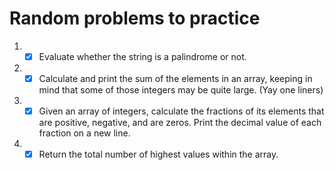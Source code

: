 # Random problems to practice
1. - [x] Evaluate whether the string is a palindrome or not.
2. - [x] Calculate and print the sum of the elements in an array, keeping in mind that some of those integers may be quite large. (Yay one liners)
3. - [x] Given an array of integers, calculate the fractions of its elements that are positive, negative,
   and are zeros. Print the decimal value of each fraction on a new line.
4. - [x] Return the total number of highest values within the array.
